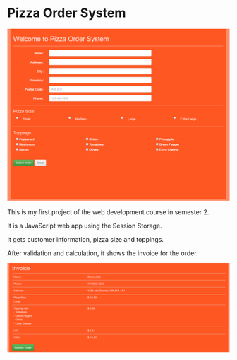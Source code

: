 # Pizza Order System

![Alt text](screenshot.png "screenshot.png")

This is my first project of the web development course in semester 2.

It is a JavaScript web app using the Session Storage.

It gets customer information, pizza size and toppings. 

After validation and calculation, it shows the invoice for the order.

![Alt text](screenshot2.png "screenshot2.png")
